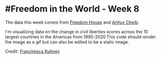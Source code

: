# #Freedom in the World - Week 8

The data this week comes from [Freedom House](https://freedomhouse.org/reports/publication-archives) and [Arthur Cheib](https://github.com/ArthurCheib/analytical-politics-project/blob/main/data/tidy-data-fh-un.csv). 

I'm visualizing data on the change in civil liberties scores across the 10 largest countries in the Americas from 1995-2020.This code should render the image as a gif but can also be edited to be a static image.

Credit: [Franchesca Kuhney](https://twitter.com/fkuhney)
